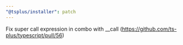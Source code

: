 ```yaml
---
"@tsplus/installer": patch
---
```


Fix super call expression in combo with \_\_call (https://github.com/ts-plus/typescript/pull/56)
